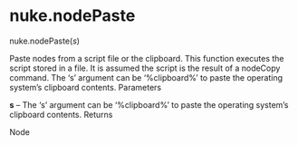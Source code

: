 # nuke.nodePaste
nuke.nodePaste(_s_)

Paste nodes from a script file or the clipboard. This function executes the script stored in a file. It is assumed the script is the result of a nodeCopy command. The ‘s’ argument can be ‘%clipboard%’ to paste the operating system’s clipboard contents.
Parameters

**s** – The ‘s’ argument can be ‘%clipboard%’ to paste the operating system’s clipboard contents.
Returns

Node